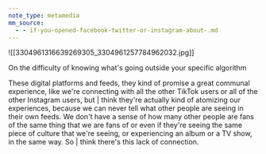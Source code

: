 ```yaml
---
note_type: metamedia
mm_source:
  - - if-you-opened-facebook-twitter-or-instagram-about-.md
---
```


![[3304961316639269305_3304961257784962032.jpg]]

On the difficulty of knowing
what's going outside your specific
algorithm

These digital platforms and feeds, they
kind of promise a great communal
experience, like we're connecting with all
the other TikTok users or all of the other
Instagram users, but | think they're
actually kind of atomizing our
experiences, because we can never tell
what other people are seeing in their own
feeds. We don't have a sense of how many
other people are fans of the same thing
that we are fans of or even if they're
seeing the same piece of culture that
we're seeing, or experiencing an album or
a TV show, in the same way. So | think
there's this lack of connection.


